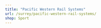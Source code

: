 ```yaml
---
title: "Pacific Western Rail Systems"
url: /surrey/pacific-western-rail-systems/
shop: Sport
---
```

